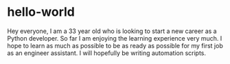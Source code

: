 # hello-world
Hey everyone,
I am a 33 year old who is looking to start a new career as a Python developer. So far I am enjoying the learning experience very much. I hope to learn as much as possible to be as ready as possible for my first job as an engineer assistant. I will hopefully be writing automation scripts.
